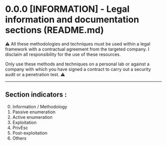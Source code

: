 # 0.0.0 [INFORMATION] - Legal information and documentation sections (README.md)

:warning: All these methodologies and techniques must be used within a legal framework with a contractual agreement from the targeted company. I disclaim all responsibility for the use of these resources.

Only use these methods and techniques on a personal lab or against a company with which you have signed a contract to carry out a security audit or a penetration test. :warning:

---

## Section indicators :

0. Information / Methodology
1. Passive enumeration
2. Active enumeration
3. Exploitation
4. PrivEsc
5. Post-exploitation
6. Others
